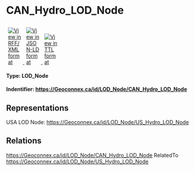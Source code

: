 <h1>CAN_Hydro_LOD_Node</h1>
<div>
  <a href="https://github.com/jvanulde/GSIP-1/blob/master/mockups/id/harvester-can-usa?f=rdf" target="_blank">
    <img class="img-fluid" title="Display page in RDF/XML format" alt="View in RFF/XML format" src="https://cida-test.er.usgs.gov/chyld-pilot/app/img/rdfxmlicon.png" style="max-width: 35px; padding: 10px 5px 0 5px">
  </a>
  <a href="https://github.com/jvanulde/GSIP-1/blob/master/mockups/id/harvester-can-usa?f=json" target="_blank">
    <img class="img-fluid" title="Display page in JSON-LD format" alt="View in JSON-LD format" src="https://cida-test.er.usgs.gov/chyld-pilot/app/img/jsonicon.png" style="max-width: 35px; padding: 10px 5px 0 5px">
  </a>
  <a href="https://github.com/jvanulde/GSIP-1/blob/master/mockups/id/harvester-can-usa?f=ttl" target="_blank">
    <img class="img-fluid" title="Display page in TTL format" alt="View in TTL format" src="https://cida-test.er.usgs.gov/chyld-pilot/app/img/ttlicon.png" style="max-width: 35px; padding: 10px 5px 0 5px">
  </a>
</div>

<h4>Type: LOD_Node</h4>

<h4> Indentifier: <a href="https://Geoconnex.ca/id/LOD_Node/CAN_Hydro_LOD_Node">https://Geoconnex.ca/id/LOD_Node/CAN_Hydro_LOD_Node</a></h4>

<h2>Representations</h2>

USA LOD Node: <a href="https://Geoconnex.ca/id/LOD_Node/US_Hydro_LOD_Node">https://Geoconnex.ca/id/LOD_Node/US_Hydro_LOD_Node</a>

<h2>Relations</h2>

https://Geoconnex.ca/id/LOD_Node/CAN_Hydro_LOD_Node  RelatedTo https://Geoconnex.ca/id/LOD_Node/US_Hydro_LOD_Node
